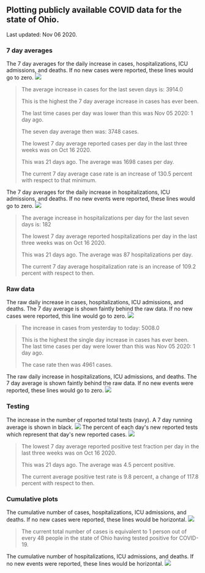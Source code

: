 ## Plotting publicly available COVID data for the state of Ohio. 

Last updated: Nov 06 2020. 

### 7 day averages
The 7 day averages for the daily increase in cases, hospitalizations, ICU admissions, and deaths. If no new cases were reported, these lines would go to zero.
![](7dayaverage_cases.png)

>The average increase in cases for the last seven days is: 3914.0
>
>This is the highest the 7 day average increase in cases has ever been.
>
>The last time cases per day was lower than this was Nov 05 2020: 1 day ago.
>
>The seven day average then was: 3748 cases.
>
>The lowest 7 day average reported cases per day in the last three weeks was on Oct 16 2020.
>
>This was 21 days ago. The average was 1698 cases per day.
>
>The current 7 day average case rate is an increase of 130.5 percent with respect to that minimum.

The 7 day averages for the daily increase in hospitalizations, ICU admissions, and deaths. If no new events were reported, these lines would go to zero.
![](7dayaverage_hospital.png)

>The average increase in hospitalizations per day for the last seven days is: 182
>
>The lowest 7 day average reported hospitalizations per day in the last three weeks was on Oct 16 2020.
>
>This was 21 days ago. The average was 87 hospitalizations per day.
>
>The current 7 day average hospitalization rate is an increase of 109.2 percent with respect to then.

### Raw data
The raw daily increase in cases, hospitalizations, ICU admissions, and deaths. The 7 day average is shown faintly behind the raw data. If no new cases were reported, this line would go to zero.
![](DailyCases.png)

>The increase in cases from yesterday to today: 5008.0 
>
>This is the highest the single day increase in cases has ever been.
>The last time cases per day were lower than this was Nov 05 2020: 1 day ago. 
>
>The case rate then was 4961 cases.

The raw daily increase in hospitalizations, ICU admissions, and deaths. The 7 day average is shown faintly behind the raw data. If no new events were reported, these lines would go to zero.
![](DailyHospitalizations.png)

### Testing

The increase in the number of reported total tests (navy). A 7 day running average is shown in black.
![](DailyTests.png)
The percent of each day's new reported tests which represent that day's new reported cases.
![](percentpositive_tests.png)

>The lowest 7 day average reported positive test fraction per day in the last three weeks was on Oct 16 2020.
>
>This was 21 days ago. The average was 4.5 percent positive. 
>
>The current average positive test rate is 9.8 percent, a change of 117.8 percent with respect to then. 

### Cumulative plots
The cumulative number of cases, hospitalizations, ICU admissions, and deaths. If no new cases were reported, these lines would be horizontal.
![](Cases.png)

>The current total number of cases is equivalent to 1 person out of every 48 people in the state of Ohio having tested positive for COVID-19.

The cumulative number of hospitalizations, ICU admissions, and deaths. If no new events were reported, these lines would be horizontal.
![](Hospitalizations.png)
